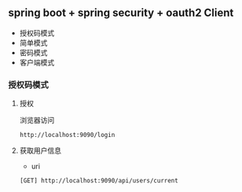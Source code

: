 ## spring boot + spring security + oauth2 Client

* 授权码模式
* 简单模式
* 密码模式
* 客户端模式

### 授权码模式

1. 授权

    浏览器访问
    ```
    http://localhost:9090/login
    ```

2. 获取用户信息

    * uri
        
    ```
    [GET] http://localhost:9090/api/users/current
    ```



